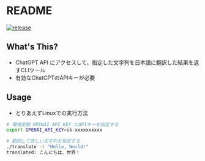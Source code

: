 # README

[![release](https://github.com/toriwasa/translate/actions/workflows/release.yml/badge.svg)](https://github.com/toriwasa/translate/actions/workflows/release.yml)

## What's This?
- ChatGPT API にアクセスして、指定した文字列を日本語に翻訳した結果を返すCLIツール
- 有効なChatGPTのAPIキーが必要

## Usage
- とりあえずLinuxでの実行方法

```bash
# 環境変数 OPENAI_API_KEY にAPIキーを指定する
export OPENAI_API_KEY=sk-xxxxxxxxxx

# 翻訳して欲しい文字列を指定する
./translate -t "Hello, World!"
translated: こんにちは、世界！
```
